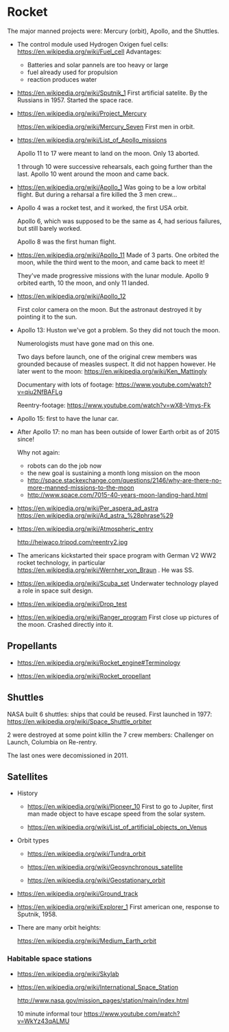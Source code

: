 # Rocket

The major manned projects were: Mercury (orbit), Apollo, and the Shuttles.

-   The control module used Hydrogen Oxigen fuel cells: https://en.wikipedia.org/wiki/Fuel_cell Advantages:

    - Batteries and solar pannels are too heavy or large
    - fuel already used for propulsion
    - reaction produces water

-   <https://en.wikipedia.org/wiki/Sputnik_1> First artificial satelite. By the Russians in 1957. Started the space race.

-   <https://en.wikipedia.org/wiki/Project_Mercury>

    <https://en.wikipedia.org/wiki/Mercury_Seven> First men in orbit.

-   <https://en.wikipedia.org/wiki/List_of_Apollo_missions>

    Apollo 11 to 17 were meant to land on the moon. Only 13 aborted.

    1 through 10 were successive rehearsals, each going further than the last. Apollo 10 went around the moon and came back.

-   <https://en.wikipedia.org/wiki/Apollo_1> Was going to be a low orbital flight. But during a reharsal a fire killed the 3 men crew...

-   Apollo 4 was a rocket test, and it worked, the first USA orbit.

    Apollo 6, which was supposed to be the same as 4, had serious failures, but still barely worked.

    Apollo 8 was the first human flight.

-   <https://en.wikipedia.org/wiki/Apollo_11> Made of 3 parts. One orbited the moon, while the third went to the moon, and came back to meet it!

    They've made progressive missions with the lunar module. Apollo 9 orbited earth, 10 the moon, and only 11 landed.

-   <https://en.wikipedia.org/wiki/Apollo_12>

    First color camera on the moon. But the astronaut destroyed it by pointing it to the sun.

-   Apollo 13: Huston we've got a problem. So they did not touch the moon.

    Numerologists must have gone mad on this one.

    Two days before launch, one of the original crew members was grounded because of measles suspect. It did not happen however. He later went to the moon: <https://en.wikipedia.org/wiki/Ken_Mattingly>

    Documentary with lots of footage: <https://www.youtube.com/watch?v=qiu2NfBAFLg>

    Reentry-footage: <https://www.youtube.com/watch?v=wX8-Vmys-Fk>

-   Apollo 15: first to have the lunar car.

-   After Apollo 17: no man has been outside of lower Earth orbit as of 2015 since!

    Why not again:

    - robots can do the job now
    - the new goal is sustaining a month long mission on the moon
    - <http://space.stackexchange.com/questions/2146/why-are-there-no-more-manned-missions-to-the-moon>
    - <http://www.space.com/7015-40-years-moon-landing-hard.html>

-   <https://en.wikipedia.org/wiki/Per_aspera_ad_astra> <https://en.wikipedia.org/wiki/Ad_astra_%28phrase%29>

-   <https://en.wikipedia.org/wiki/Atmospheric_entry>

    <http://heiwaco.tripod.com/reentry2.jpg>

-   The americans kickstarted their space program with German V2 WW2 rocket technology, in particular https://en.wikipedia.org/wiki/Wernher_von_Braun . He was SS.

-   <https://en.wikipedia.org/wiki/Scuba_set> Underwater technology played a role in space suit design.

-   <https://en.wikipedia.org/wiki/Drop_test>

-   <https://en.wikipedia.org/wiki/Ranger_program> First close up pictures of the moon. Crashed directly into it.

## Propellants

-   <https://en.wikipedia.org/wiki/Rocket_engine#Terminology>

-   <https://en.wikipedia.org/wiki/Rocket_propellant>

## Shuttles

NASA built 6 shuttles: ships that could be reused. First launched in 1977: <https://en.wikipedia.org/wiki/Space_Shuttle_orbiter>

2 were destroyed at some point killin the 7 crew members: Challenger on Launch, Columbia on Re-rentry.

The last ones were decomissioned in 2011.

## Satellites

-   History

    -   https://en.wikipedia.org/wiki/Pioneer_10 First to go to Jupiter, first man made object to have escape speed from the solar system.

    -   https://en.wikipedia.org/wiki/List_of_artificial_objects_on_Venus

-   Orbit types

    -   https://en.wikipedia.org/wiki/Tundra_orbit

    -   https://en.wikipedia.org/wiki/Geosynchronous_satellite

    -   https://en.wikipedia.org/wiki/Geostationary_orbit

-   https://en.wikipedia.org/wiki/Ground_track

-   https://en.wikipedia.org/wiki/Explorer_1 First american one, response to Sputnik, 1958.

-   There are many orbit heights:

    https://en.wikipedia.org/wiki/Medium_Earth_orbit

### Habitable space stations

-   https://en.wikipedia.org/wiki/Skylab

-   https://en.wikipedia.org/wiki/International_Space_Station

    http://www.nasa.gov/mission_pages/station/main/index.html

    10 minute informal tour https://www.youtube.com/watch?v=WkYz43qALMU
